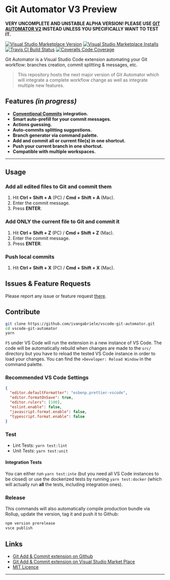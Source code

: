 # Git Automator V3 Preview

**VERY UNCOMPLETE AND UNSTABLE ALPHA VERSION! PLEASE USE [GIT AUTOMATOR V2][link-legacy] INSTEAD
UNLESS YOU SPECIFICALLY WANT TO TEST IT.**

[![Visual Studio Marketplace Version][img-marketplace-version]][link-marketplace]
[![Visual Studio Marketplace Installs][img-marketplace-installs]][link-marketplace]
[![Travis CI Build Status][img-travis]][link-travis]
[![Coveralls Code Coverage][img-coveralls]][link-coveralls]

Git Automator is a Visual Studio Code extension automating your Git workflow: branches creation,
commit splitting & messages, etc.

> This repository hosts the next major version of Git Automator which will integrate a complete
> workflow change as well as integrate multiple new features.

## Features _(in progress)_

- **[Conventional Commits][link-conventional-commits] integration.**
- **Smart auto-prefill for your commit messages.**
- **Actions guessing.**
- **Auto-commits splitting suggestions.**
- **Branch generator via command palette.**
- **Add and commit all or current file(s) in one shortcut.**
- **Push your current branch in one shortcut.**
- **Compatible with multiple workspaces.**

---

## Usage

### Add all edited files to Git and commit them

1. Hit **Ctrl + Shift + A** (PC) / **Cmd + Shift + A** (Mac).
2. Enter the commit message.
3. Press **ENTER**.

### Add ONLY the current file to Git and commit it

1. Hit **Ctrl + Shift + Z** (PC) / **Cmd + Shift + Z** (Mac).
2. Enter the commit message.
3. Press **ENTER**.

### Push local commits

1. Hit **Ctrl + Shift + X** (PC) / **Cmd + Shift + X** (Mac).

## Issues & Feature Requests

Please report any issue or feature request [there][link-issues].

## Contribute

```bash
git clone https://github.com/ivangabriele/vscode-git-automator.git
cd vscode-git-automator
yarn
```

`F5` under VS Code will run the extension in a new instance of VS Code. The code will be
automatically rebuild when changes are made to the `src/` directory but you have to reload the
tested VS Code instance in order to load your changes. You can find the `>Developer: Reload Window`
in the command palette.

### Recommended VS Code Settings

```json
{
  "editor.defaultFormatter": "esbenp.prettier-vscode",
  "editor.formatOnSave": true,
  "editor.rulers": [100],
  "eslint.enable": false,
  "javascript.format.enable": false,
  "typescript.format.enable": false
}
```

### Test

- Lint Tests: `yarn test:lint`
- Unit Tests: `yarn test:unit`

#### Integration Tests

You can either run `yarn test:inte` (but you need all VS Code instances to be closed) or use the
dockerized tests by running `yarn test:docker` (which will actually run **all** the tests, including
integration ones).

### Release

This commands will also automatically compile production bundle via Rollup, update the version, tag
it and push it to Github:

```bash
npm version prerelease
vsce publish
```

## Links

- [Git Add & Commit extension on Github][link-repo]
- [Git Add & Commit extension on Visual Studio Market Place][link-marketplace]
- [MIT Licence][link-license]

---

[img-coveralls]:
  https://img.shields.io/coveralls/github/ivangabriele/vscode-git-automator/master.svg?style=flat-square
[img-marketplace-installs]:
  https://img.shields.io/visual-studio-marketplace/i/ivangabriele.vscode-git-automator.svg?style=flat-square
[img-marketplace-version]:
  https://img.shields.io/visual-studio-marketplace/v/ivangabriele.vscode-git-automator.svg?style=flat-square
[img-travis]:
  https://img.shields.io/travis/com/ivangabriele/vscode-git-automator/master.svg?style=flat-square
[link-conventional-commits]: https://www.conventionalcommits.org
[link-coveralls]: https://coveralls.io/github/ivangabriele/vscode-git-automator
[link-legacy]: https://marketplace.visualstudio.com/items/ivangabriele.vscode-git-add-and-commit
[link-license]: https://github.com/ivangabriele/vscode-git-automator/blob/master/LICENSE
[link-issues]: https://github.com/ivangabriele/vscode-git-automator/issues
[link-marketplace]: https://marketplace.visualstudio.com/items/ivangabriele.vscode-git-automator
[link-repo]: https://github.com/ivangabriele/vscode-git-automator
[link-travis]: https://travis-ci.com/ivangabriele/vscode-git-automator

